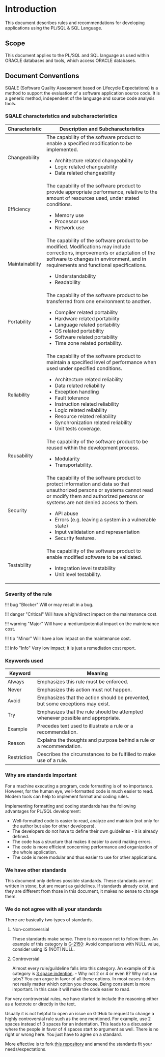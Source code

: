 # Introduction

This document describes rules and recommendations for developing applications using the PL/SQL & SQL Language. 

## Scope

This document applies to the PL/SQL and SQL language as used within ORACLE databases and tools, which access ORACLE databases.

## Document Conventions

SQALE (Software Quality Assessment based on Lifecycle Expectations) is a method to support the evaluation of a software application source code. It is a generic method, independent of the language and source code analysis tools.

### SQALE characteristics and subcharacteristics

Characteristic | Description and Subcharacteristics
-------------- | ----------------------------------
Changeability  | The capability of the software product to enable a specified modification to be implemented.<ul><li>Architecture related changeability</li><li>Logic related changeability</li><li>Data related changeability</li><ul>
Efficiency | The capability of the software product to provide appropriate performance, relative to the amount of resources used, under stated conditions.<ul><li>Memory use</li><li>Processor use</li><li>Network use</li></ul>
Maintainability | The capability of the software product to be modified. Modifications may include corrections, improvements or adaptation of the software to changes in environment, and in requirements and functional specifications.<ul><li>Understandability</li><li>Readability</li></ul>
Portability | The capability of the software product to be transferred from one environment to another.<ul><li>Compiler related portability</li><li>Hardware related portability</li><li>Language related portability</li><li>OS related portability</li><li>Software related portability</li><li>Time zone related portability.</li></ul>
Reliability | The capability of the software product to maintain a specified level of performance when used under specified conditions.<ul><li>Architecture related reliability</li><li>Data related reliability</li><li>Exception handling</li><li>Fault tolerance</li><li>Instruction related reliability</li><li>Logic related reliability</li><li>Resource related reliability</li><li>Synchronization related reliability</li><li>Unit tests coverage.</li></ul>
Reusability | The capability of the software product to be reused within the development process.<ul><li>Modularity</li><li>Transportability.</li></ul>
Security | The capability of the software product to protect information and data so that unauthorized persons or systems cannot read or modify them and authorized persons or systems are not denied access to them.<ul><li>API abuse</li><li>Errors (e.g. leaving a system in a vulnerable state)</li><li>Input validatation and representation</li><li>Security features.</li></ul>
Testability | The capability of the software product to enable modified software to be validated.<ul><li>Integration level testability</li><li>Unit level testability.</li></ul>

### Severity of the rule

!!! bug "Blocker"
    Will or may result in a bug.

!!! danger "Critical"
    Will have a high/direct impact on the maintenance cost.

!!! warning "Major"
    Will have a medium/potential impact on the maintenance cost.

!!! tip "Minor"
    Will have a low impact on the maintenance cost.

!!! info "Info"
    Very low impact; it is just a remediation cost report.

### Keywords used

Keyword     | Meaning
----------- | -------
Always      | Emphasizes this rule must be enforced.
Never       | Emphasizes this action must not happen.
Avoid       | Emphasizes that the action should be prevented, but some exceptions may exist.
Try         | Emphasizes that the rule should be attempted whenever possible and appropriate.
Example     | Precedes text used to illustrate a rule or a recommendation.
Reason      | Explains the thoughts and purpose behind a rule or a recommendation.
Restriction | Describes the circumstances to be fulfilled to make use of a rule.

### Why are standards important

For a machine executing a program, code formatting is of no importance. However, for the human eye, well-formatted code is much easier to read. Modern tools can help to implement format and coding rules.

Implementing formatting and coding standards has the following advantages for PL/SQL development:

* Well-formatted code is easier to read, analyze and maintain (not only for the author but also for other developers).
* The developers do not have to define their own guidelines - it is already defined.
* The code has a structure that makes it easier to avoid making errors.
* The code is more efficient concerning performance and organization of the whole application.
* The code is more modular and thus easier to use for other applications.

### We have other standards

This document only defines possible standards. These standards are not written in stone, but are meant as guidelines. If standards already exist, and they are different from those in this document, it makes no sense to change them.
 
### We do not agree with all your standards

There are basically two types of standards.

1. Non-controversial 

    These standards make sense. There is no reason not to follow them. An example of this category is [G-2150](../4-language-usage/2-variables-and-types/1-general/g-2150): Avoid comparisons with NULL value, consider using IS [NOT] NULL.

2. Controversial

    Almost every rule/guildeline falls into this category. An example of this category is [3 space indention](../3-coding-style/coding-style/#rules). - Why not 2 or 4 or even 8? Why not use tabs? You can argue in favor of all these options. In most cases it does not really matter which option you choose. Being consistent is more important. In this case it will make the code easier to read.

For very controversial rules, we have started to include the reasoning either as a footnote or directly in the text.

Usually it is not helpful to open an issue on GitHub to request to change a highly controversial rule such as the one mentioned. For example, use 2 spaces instead of 3 spaces for an indentation. This leads to a discussion where the people in favor of 4 spaces start to argument as well. There is no right or wrong here. You just have to agree on a standard.

More effective is to fork [this repository](https://github.com/Trivadis/plsql-and-sql-coding-guidelines) and amend the standards fit your needs/expectations.
